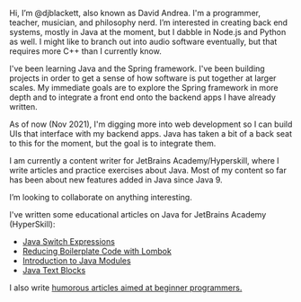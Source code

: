 Hi, I’m @djblackett, also known as David Andrea. I'm a programmer, teacher, musician, and philosophy nerd. 
I’m interested in creating back end systems, mostly in Java at the moment, but I dabble in Node.js and Python as well. I might like to branch out into audio software eventually, but that requires more C++ than I currently know.

I've been learning Java and the Spring framework. I've been building projects in order to get a sense of how software is put together at larger scales. My immediate goals are to explore the Spring framework in more depth and to integrate a front end onto the backend apps I have already written. 

As of now (Nov 2021), I'm digging more into web development so I can build UIs that interface with my backend apps. Java has taken a bit of a back seat to this for the moment, but the goal is to integrate them. 


I am currently a content writer for JetBrains Academy/Hyperskill, where I write articles and practice exercises about Java. Most of my content so far has been about new features added in Java since Java 9. 

I’m looking to collaborate on anything interesting. 


I've written some educational articles on Java for JetBrains Academy (HyperSkill):  
- [Java Switch Expressions](https://hyperskill.org/learn/step/16036)
- [Reducing Boilerplate Code with Lombok](https://hyperskill.org/learn/step/13983)
- [Introduction to Java Modules](https://hyperskill.org/learn/step/15647)
- [Java Text Blocks](https://hyperskill.org/learn/step/17316)

I also write [humorous articles aimed at beginner programmers.](https://medium.com/@daveandrea)


<!---
djblackett/djblackett is a ✨ special ✨ repository because its `README.md` (this file) appears on your GitHub profile.
You can click the Preview link to take a look at your changes.
--->
